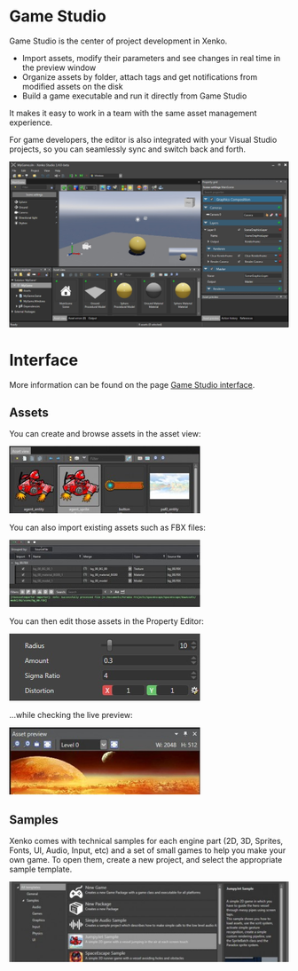 # Game Studio

Game Studio is the center of project development in Xenko.

* Import assets, modify their parameters and see changes in real time in the preview window
* Organize assets by folder, attach tags and get notifications from modified assets on the disk
* Build a game executable and run it directly from Game Studio

It makes it easy to work in a team with the same asset management experience.

For game developers, the editor is also integrated with your Visual Studio projects, so you can seamlessly sync and switch back and forth.

![media/Editor.jpg](media/Editor.jpg)

# Interface

More information can be found on the page [Game Studio interface](../get-started/game-studio.md).

## Assets

You can create and browse assets in the asset view:

![media/Editor2_assetview_thumb.jpg](media/Editor2_assetview_thumb.jpg) 

You can also import existing assets such as FBX files:

![media/EditorImportAssets_explorer_thumb.jpg](media/EditorImportAssets_explorer_thumb.jpg) 

You can then edit those assets in the Property Editor:

![media/EditorProperties_props_thumb.jpg](media/EditorProperties_props_thumb.jpg) 

...while checking the live preview:

![media/EditorProperties_preview_thumb.jpg](media/EditorProperties_preview_thumb.jpg) 

## Samples

Xenko comes with technical samples for each engine part (2D, 3D, Sprites, Fonts, UI, Audio, Input, etc) and a set of small games to help you make your own game. To open them, create a new project, and select the appropriate sample template. 

![media/EditorNewSamples_thumb.jpg](media/EditorNewSamples_thumb.jpg)